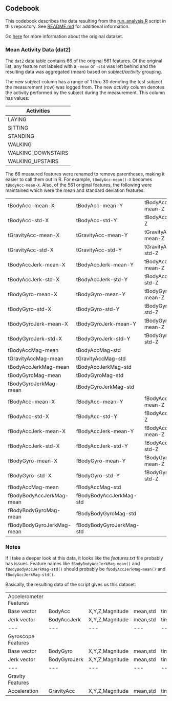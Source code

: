 ## Codebook

This codebook describes the data resulting from the [run_analysis.R](https://github.com/dimichelec/getdata-011-Course-Project/blob/master/run_analysis.R) script in this repository. See [README.md](https://github.com/dimichelec/getdata-011-Course-Project/blob/master/README.md) for additional information.

Go [here](http://archive.ics.uci.edu/ml/datasets/Human+Activity+Recognition+Using+Smartphones#) for more information about the original dataset.

### Mean Activity Data (dat2)

The `dat2` data table contains 66 of the original 561 features. Of the original list, any feature not labeled with a `-mean` or `-std` was left behind and the resulting data was aggregated (mean) based on *subject/activity* grouping.

The new *subject* column has a range of 1 thru 30 denoting the test subject the measurement (row) was logged from. The new *activity* column denotes the activity performed by the subject during the measurement. This column has values:  

| Activities          |
|---------------------|
| LAYING              |
| SITTING             |
| STANDING            |
| WALKING             |
| WALKING_DOWNSTAIRS  |
| WALKING_UPSTAIRS    |

The 66 measured features were renamed to remove parentheses, making it easier to call them out in R. For example, `tBodyAcc-mean()-X` becomes `tBodyAcc-mean-X`. Also, of the 561 original features, the following were maintained which were the mean and standard deviation features:

| | | |
|---|---|---|
|tBodyAcc-mean-X|tBodyAcc-mean-Y|tBodyAcc-mean-Z|
|tBodyAcc-std-X|tBodyAcc-std-Y|tBodyAcc-std-Z|
|tGravityAcc-mean-X|tGravityAcc-mean-Y|tGravityAcc-mean-Z|
|tGravityAcc-std-X|tGravityAcc-std-Y|tGravityAcc-std-Z|
|tBodyAccJerk-mean-X|tBodyAccJerk-mean-Y|tBodyAccJerk-mean-Z|
|tBodyAccJerk-std-X|tBodyAccJerk-std-Y|tBodyAccJerk-std-Z|
|tBodyGyro-mean-X|tBodyGyro-mean-Y|tBodyGyro-mean-Z|
|tBodyGyro-std-X|tBodyGyro-std-Y|tBodyGyro-std-Z|
|tBodyGyroJerk-mean-X|tBodyGyroJerk-mean-Y|tBodyGyroJerk-mean-Z|
|tBodyGyroJerk-std-X|tBodyGyroJerk-std-Y|tBodyGyroJerk-std-Z|
|tBodyAccMag-mean|tBodyAccMag-std||
|tGravityAccMag-mean|tGravityAccMag-std||
|tBodyAccJerkMag-mean|tBodyAccJerkMag-std||
|tBodyGyroMag-mean|tBodyGyroMag-std||
|tBodyGyroJerkMag-mean|tBodyGyroJerkMag-std||
|fBodyAcc-mean-X|fBodyAcc-mean-Y|fBodyAcc-mean-Z|
|fBodyAcc-std-X|fBodyAcc-std-Y|fBodyAcc-std-Z|
|fBodyAccJerk-mean-X|fBodyAccJerk-mean-Y|fBodyAccJerk-mean-Z|
|fBodyAccJerk-std-X|fBodyAccJerk-std-Y|fBodyAccJerk-std-Z|
|fBodyGyro-mean-X|fBodyGyro-mean-Y|fBodyGyro-mean-Z|
|fBodyGyro-std-X|fBodyGyro-std-Y|fBodyGyro-std-Z|
|fBodyAccMag-mean|fBodyAccMag-std||
|fBodyBodyAccJerkMag-mean|fBodyBodyAccJerkMag-std||
|fBodyBodyGyroMag-mean|fBodyBodyGyroMag-std||
|fBodyBodyGyroJerkMag-mean|fBodyBodyGyroJerkMag-std||


### Notes

If I take a deeper look at this data, it looks like the *features.txt* file probably has issues. Feature names like `fBodyBodyAccJerkMag-mean()` and `fBodyBodyAccJerkMag-std()` should probably be `fBodyAccJerkMag-mean()` and `fBodyAccJerkMag-std()`.

Basically, the resulting data of the script gives us this dataset:

| | | | | |
|---|---|---|---|---|
|Accelerometer Features|||||
|Base vector|BodyAcc|X,Y,Z,Magnitude|mean,std|time,freq|
|Jerk vector|BodyAccJerk|X,Y,Z,Magnitude|mean,std|time,freq|
|---|---|---|---|---|
|Gyroscope Features|||||
|Base vector|BodyGyro|X,Y,Z,Magnitude|mean,std|time,freq|
|Jerk vector|BodyGyroJerk|X,Y,Z,Magnitude|mean,std|time|
|---|---|---|---|---|
|Gravity Features|||||
|Acceleration|GravityAcc|X,Y,Z,Magnitude|mean,std|time|


